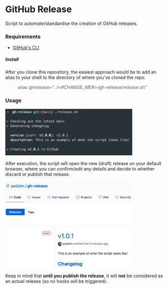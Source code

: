 # GitHub Release
Script to automate/standardise the creation of GitHub releases.

### Requirements
* [GitHub's CLI](https://github.com/cli/cli#installation)

##### Install
After you clone this repository, the easiest approach would be to add an alias to your shell to the directory of where
you've cloned the repo.

> alias ghrelease=". /<#CHANGE_ME#>/gh-release/release.sh"

### Usage
<img src="./img/run.png" width="400">

After execution, the script will open the new (draft) release on your default browser, where you can confirm/edit any
details and decide to whether discard or publish that release.

<img src="./img/release.png" width="400">

Keep in mind that **until you publish the release**, it will **not** be considered as an actual release
(so no hooks will be triggered).
